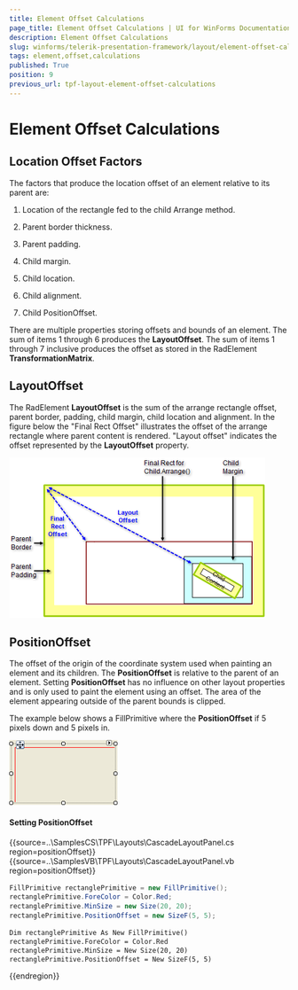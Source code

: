 ```yaml
---
title: Element Offset Calculations
page_title: Element Offset Calculations | UI for WinForms Documentation
description: Element Offset Calculations
slug: winforms/telerik-presentation-framework/layout/element-offset-calculations
tags: element,offset,calculations
published: True
position: 9
previous_url: tpf-layout-element-offset-calculations
---
```


# Element Offset Calculations

## Location Offset Factors

The factors that produce the location offset of an element relative to its parent are:

1. Location of the rectangle fed to the child Arrange method. 

1. Parent border thickness.

1. Parent padding.

1. Child margin.

1. Child location.

1. Child alignment.

1. Child PositionOffset.

There are multiple properties storing offsets and bounds of an element. The sum of items 1 through 6 produces the __LayoutOffset__. The sum of items 1 through 7 inclusive produces the offset as stored in the RadElement __TransformationMatrix__.
        

## LayoutOffset

The RadElement __LayoutOffset__ is the sum of the arrange rectangle offset, parent border, padding, child margin, child location and alignment. In the figure below the "Final Rect Offset" illustrates the offset of the arrange rectangle where parent content is rendered. "Layout offset" indicates the offset represented by the __LayoutOffset__ property.

![tpf-layout-element-offset-calculations 001](images/tpf-layout-element-offset-calculations001.png)

## PositionOffset

The offset of the origin of the coordinate system used when painting an element and its children. The __PositionOffset__ is relative to the parent of an element. Setting __PositionOffset__ has no influence on other layout properties and is only used to paint the element using an offset. The area of the element appearing outside of the parent bounds is clipped.

The example below shows a FillPrimitive where the __PositionOffset__ if 5 pixels down and 5 pixels in.

![tpf-layout-element-offset-calculations 002](images/tpf-layout-element-offset-calculations002.png)

#### Setting PositionOffset

{{source=..\SamplesCS\TPF\Layouts\CascadeLayoutPanel.cs region=positionOffset}} 
{{source=..\SamplesVB\TPF\Layouts\CascadeLayoutPanel.vb region=positionOffset}} 

````C#
FillPrimitive rectanglePrimitive = new FillPrimitive();
rectanglePrimitive.ForeColor = Color.Red;
rectanglePrimitive.MinSize = new Size(20, 20);
rectanglePrimitive.PositionOffset = new SizeF(5, 5);

````
````VB.NET
Dim rectanglePrimitive As New FillPrimitive()
rectanglePrimitive.ForeColor = Color.Red
rectanglePrimitive.MinSize = New Size(20, 20)
rectanglePrimitive.PositionOffset = New SizeF(5, 5)

````

{{endregion}}
